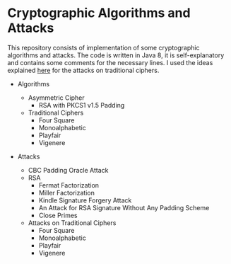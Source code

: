 # Cryptographic Algorithms and Attacks

This repository consists of implementation of some cryptographic algorithms and attacks.
The code is written in Java 8, it is self-explanatory and contains some comments for the necessary lines.
I used the ideas explained [here](http://practicalcryptography.com/cryptanalysis/)
for the attacks on traditional ciphers.

- Algorithms
    - Asymmetric Cipher
        - RSA with PKCS1 v1.5 Padding
    - Traditional Ciphers
        - Four Square
        - Monoalphabetic
        - Playfair
        - Vigenere

- Attacks
    - CBC Padding Oracle Attack
    - RSA
        - Fermat Factorization
        - Miller Factorization
        - Kindle Signature Forgery Attack
        - An Attack for RSA Signature Without Any Padding Scheme
        - Close Primes
    - Attacks on Traditional Ciphers
        - Four Square
        - Monoalphabetic
        - Playfair
        - Vigenere
    
  
    
    
    